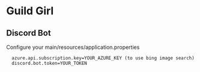 # Guild Girl 
## Discord Bot

Configure your main/resources/application.properties  
```
  azure.api.subscription.key=YOUR_AZURE_KEY (to use bing image search)
  discord.bot.token=YOUR_TOKEN
```
